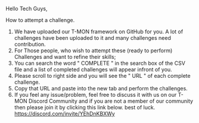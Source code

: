 Hello Tech Guys,

How to attempt a challenge.

1. We have uploaded our T-MON framework on GitHub for you. A lot of challenges have been uploaded to it and many challenges need contribution.
2. For Those people, who wish to attempt these (ready to perform) Challenges and want to refine their skills;
3. You can search the word " COMPLETE " in the search box of the CSV file and a list of completed challenges will appear infront of you.
4. Please scroll to right side and you will see the " URL " of each complete challenge.
5. Copy that URL and paste into the new tab and perform the challenges.
6. If you feel any issue/problem, feel free to discuss it with us on our T-MON Discord Community and if you are not a member of our community then please join it by clicking this link below. best of luck.
https://discord.com/invite/YEhDnKBXWy 
